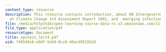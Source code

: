 ```yaml
---
content_type: resource
description: This resource contains introduction, about UN Intergovernmental Panel
  on Climate Change 3rd Assessment Report 2001, and  emerging infectious diseases.
file: /media/https%3A/open-learning-course-data-rc.s3.amazonaws.com/11-941-disaster-vulnerability-and-resilience-spring-2005/f40544c6a94f5e3d8cc640acd9515b2d_epstein_lect4.pdf
file_type: application/pdf
resourcetype: Document
title: epstein_lect4.pdf
uid: f40544c6-a94f-5e3d-8cc6-40acd9515b2d
---
```

